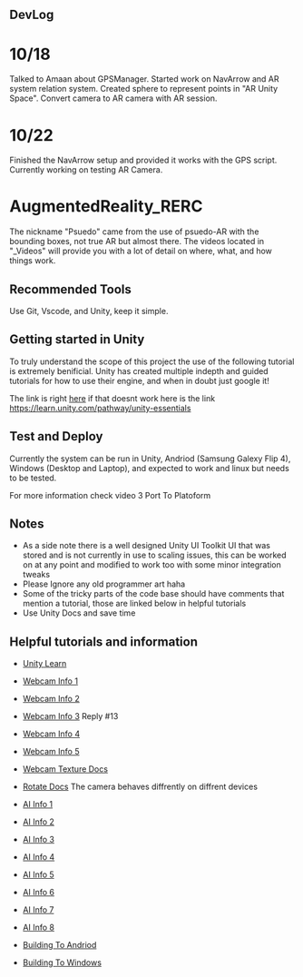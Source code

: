 ## DevLog
# 10/18
Talked to Amaan about GPSManager. Started work on NavArrow and AR system relation system. Created sphere to represent points in "AR Unity Space". Convert camera to AR camera with AR session.

# 10/22
Finished the NavArrow setup and provided it works with the GPS script. Currently working on testing AR Camera.

# AugmentedReality_RERC
The nickname "Psuedo" came from the use of psuedo-AR with the bounding boxes, not true AR but almost there. The videos located in "_Videos" will provide you with a lot of detail on where, what, and how things work.

## Recommended Tools
Use Git, Vscode, and Unity, keep it simple.
	
## Getting started in Unity
To truly understand the scope of this project the use of the following tutorial is extremely benificial. Unity has created multiple indepth and guided tutorials for how to use their engine, and when in doubt just google it!

The link is right [here](https://learn.unity.com/pathway/unity-essentials) if that doesnt work here is the link	https://learn.unity.com/pathway/unity-essentials

## Test and Deploy
Currently the system can be run in Unity, Andriod (Samsung Galexy Flip 4), Windows (Desktop and Laptop), and expected to work and linux but needs to be tested.
	
For more information check video 3 Port To Platoform 
	
## Notes
* As a side note there is a well designed Unity UI Toolkit UI that was stored and is not currently in use to scaling issues, this can be worked on at any point and modified to work too with some minor integration tweaks
* Please Ignore any old programmer art haha
* Some of the tricky parts of the code base should have comments that mention a tutorial, those are linked below in helpful tutorials
* Use Unity Docs and save time

## Helpful tutorials and information
* [Unity Learn](https://learn.unity.com/pathway/unity-essentials)

* [Webcam Info 1](https://answers.unity.com/questions/730857/webcamtexture-on-a-spriterenderer.html)
* [Webcam Info 2](https://www.youtube.com/watch?v=4vIpNRJHZCQ)
* [Webcam Info 3](https://forum.unity.com/threads/webcamtexture-texture2d.154057/) Reply #13
* [Webcam Info 4](https://learn.microsoft.com/en-us/windows/mixed-reality/develop/unity/locatable-camera-in-unity)
* [Webcam Info 5](https://docs.unity3d.com/ScriptReference/WebCamTexture-deviceName.html)
* [Webcam Texture Docs](https://docs.unity3d.com/ScriptReference/WebCamTexture.html)
* [Rotate Docs](https://docs.unity3d.com/ScriptReference/Transform.Rotate.html) The camera behaves diffrently on diffrent devices

* [AI Info 1](https://docs.unity3d.com/Packages/com.unity.barracuda@1.0/manual/Worker.html)
* [AI Info 2](https://github.com/Third-Aurora/Barracuda-Image-Classification)
* [AI Info 3](https://github.com/Syn-McJ/TFClassify-Unity-Barracuda/blob/master/Assets/Scripts/PhoneCamera.cs)
* [AI Info 4](https://github.com/Syn-McJ/TFClassify-Unity-Barracuda/blob/master/Assets/Scripts/Detector.cs)
* [AI Info 5](https://github.com/Syn-McJ/TFClassify-Unity-Barracuda/blob/master/Assets/Scripts/TextureTools.cs)
* [AI Info 6](https://gist.github.com/natsupy/e129936543f9b4663a37ea0762172b3b)
* [AI Info 7](https://github.com/hollance/Forge/blob/master/Examples/YOLO/YOLO/YOLO.swift#L99)
* [AI Info 8](https://forum.unity.com/threads/webcamtexture-texture2d.154057/)

* [Building To Andriod](https://docs.unity3d.com/Manual/android-BuildProcess.html)
* [Building To Windows](https://www.youtube.com/watch?v=7nxKAtxGSn8)